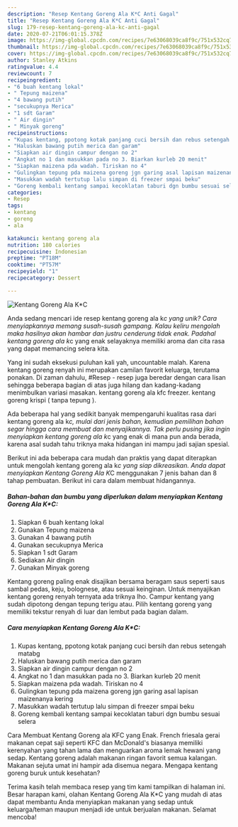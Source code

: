 ```yaml
---
description: "Resep Kentang Goreng Ala K*C Anti Gagal"
title: "Resep Kentang Goreng Ala K*C Anti Gagal"
slug: 179-resep-kentang-goreng-ala-kc-anti-gagal
date: 2020-07-21T06:01:15.378Z
image: https://img-global.cpcdn.com/recipes/7e63068039ca8f9c/751x532cq70/kentang-goreng-ala-kc-foto-resep-utama.jpg
thumbnail: https://img-global.cpcdn.com/recipes/7e63068039ca8f9c/751x532cq70/kentang-goreng-ala-kc-foto-resep-utama.jpg
cover: https://img-global.cpcdn.com/recipes/7e63068039ca8f9c/751x532cq70/kentang-goreng-ala-kc-foto-resep-utama.jpg
author: Stanley Atkins
ratingvalue: 4.4
reviewcount: 7
recipeingredient:
- "6 buah kentang lokal"
- " Tepung maizena"
- "4 bawang putih"
- "secukupnya Merica"
- "1 sdt Garam"
- " Air dingin"
- " Minyak goreng"
recipeinstructions:
- "Kupas kentang, ppotong kotak panjang cuci bersih dan rebus setengah matabg"
- "Haluskan bawang putih merica dan garam"
- "Siapkan air dingin campur dengan no 2"
- "Angkat no 1 dan masukkan pada no 3. Biarkan kurleb 20 menit"
- "Siapkan maizena pda wadah. Tiriskan no 4"
- "Gulingkan tepung pda maizena goreng jgn garing asal lapisan maizenanya kering"
- "Masukkan wadah tertutup lalu simpan di freezer smpai beku"
- "Goreng kembali kentang sampai kecoklatan taburi dgn bumbu sesuai selera"
categories:
- Resep
tags:
- kentang
- goreng
- ala

katakunci: kentang goreng ala 
nutrition: 180 calories
recipecuisine: Indonesian
preptime: "PT18M"
cooktime: "PT57M"
recipeyield: "1"
recipecategory: Dessert

---
```



![Kentang Goreng Ala K*C](https://img-global.cpcdn.com/recipes/7e63068039ca8f9c/751x532cq70/kentang-goreng-ala-kc-foto-resep-utama.jpg)

Anda sedang mencari ide resep kentang goreng ala k*c yang unik? Cara menyiapkannya memang susah-susah gampang. Kalau keliru mengolah maka hasilnya akan hambar dan justru cenderung tidak enak. Padahal kentang goreng ala k*c yang enak selayaknya memiliki aroma dan cita rasa yang dapat memancing selera kita.

Yang ini sudah eksekusi puluhan kali yah, uncountable malah. Karena kentang goreng renyah ini merupakan camilan favorit keluarga, terutama ponakan. Di zaman dahulu, #Resep - resep juga beredar dengan cara lisan sehingga beberapa bagian di atas juga hilang dan kadang-kadang menimbulkan variasi masakan. kentang goreng ala kfc freezer. kentang goreng krispi ( tanpa tepung ).

Ada beberapa hal yang sedikit banyak mempengaruhi kualitas rasa dari kentang goreng ala k*c, mulai dari jenis bahan, kemudian pemilihan bahan segar hingga cara membuat dan menyajikannya. Tak perlu pusing jika ingin menyiapkan kentang goreng ala k*c yang enak di mana pun anda berada, karena asal sudah tahu triknya maka hidangan ini mampu jadi sajian spesial.


Berikut ini ada beberapa cara mudah dan praktis yang dapat diterapkan untuk mengolah kentang goreng ala k*c yang siap dikreasikan. Anda dapat menyiapkan Kentang Goreng Ala K*C menggunakan 7 jenis bahan dan 8 tahap pembuatan. Berikut ini cara dalam membuat hidangannya.

<!--inarticleads1-->

##### Bahan-bahan dan bumbu yang diperlukan dalam menyiapkan Kentang Goreng Ala K*C:

1. Siapkan 6 buah kentang lokal
1. Gunakan  Tepung maizena
1. Gunakan 4 bawang putih
1. Gunakan secukupnya Merica
1. Siapkan 1 sdt Garam
1. Sediakan  Air dingin
1. Gunakan  Minyak goreng


Kentang goreng paling enak disajikan bersama beragam saus seperti saus sambal pedas, keju, bolognese, atau sesuai keinginan. Untuk menyajikan kentang goreng renyah ternyata ada triknya lho. Campur kentang yang sudah dipotong dengan tepung terigu atau. Pilih kentang goreng yang memiliki tekstur renyah di luar dan lembut pada bagian dalam. 

<!--inarticleads2-->

##### Cara menyiapkan Kentang Goreng Ala K*C:

1. Kupas kentang, ppotong kotak panjang cuci bersih dan rebus setengah matabg
1. Haluskan bawang putih merica dan garam
1. Siapkan air dingin campur dengan no 2
1. Angkat no 1 dan masukkan pada no 3. Biarkan kurleb 20 menit
1. Siapkan maizena pda wadah. Tiriskan no 4
1. Gulingkan tepung pda maizena goreng jgn garing asal lapisan maizenanya kering
1. Masukkan wadah tertutup lalu simpan di freezer smpai beku
1. Goreng kembali kentang sampai kecoklatan taburi dgn bumbu sesuai selera


Cara Membuat Kentang Goreng ala KFC yang Enak. French friesala gerai makanan cepat saji seperti KFC dan McDonald&#39;s biasanya memiliki kerenyahan yang tahan lama dan menguarkan aroma lemak hewani yang sedap. Kentang goreng adalah makanan ringan favorit semua kalangan. Makanan sejuta umat ini hampir ada disemua negara. Mengapa kentang goreng buruk untuk kesehatan? 

Terima kasih telah membaca resep yang tim kami tampilkan di halaman ini. Besar harapan kami, olahan Kentang Goreng Ala K*C yang mudah di atas dapat membantu Anda menyiapkan makanan yang sedap untuk keluarga/teman maupun menjadi ide untuk berjualan makanan. Selamat mencoba!
